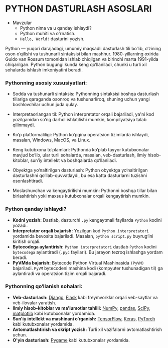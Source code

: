 # PYTHON DASTURLASH ASOSLARI

- Mavzular
    - Python nima va u qanday ishlaydi?
    - Python muhiti va o'rnatish.
    - `Hello, World!` dasturini yozish.

Python — yuqori darajadagi, umumiy maqsadli dasturlash tili bo‘lib, o‘zining oson o‘qilishi va tushunarli sintaksisi bilan mashhur. 1980-yillarning oxirida Guido van Rossum tomonidan ishlab chiqilgan va birinchi marta 1991-yilda chiqarilgan. Python bugungi kunda keng qo‘llaniladi, chunki u turli xil sohalarda ishlash imkoniyatini beradi.

### Pythonning asosiy xususiyatlari:
- Sodda va tushunarli sintaksis: Pythonning sintaksisi boshqa dasturlash tillariga qaraganda osonroq va tushunarliroq, shuning uchun yangi boshlovchilar uchun juda qulay.

- Interpretaorlangan til: Python interpretator orqali bajariladi, ya'ni kod yozilganidan so‘ng darhol ishlatilishi mumkin, kompilyatsiya talab qilinmaydi.

- Ko‘p platformaliligi: Python ko‘pgina operatsion tizimlarda ishlaydi, masalan, Windows, MacOS, va Linux.

- Keng kutubxona to‘plamlari: Pythonda ko‘plab tayyor kutubxonalar mavjud bo‘lib, ular turli sohalarda, masalan, veb-dasturlash, ilmiy hisob-kitoblar, sun’iy intellekt va boshqalarda qo‘llaniladi.

- Obyektga yo‘naltirilgan dasturlash: Python obyektga yo‘naltirilgan dasturlashni qo‘llab-quvvatlaydi, bu esa katta dasturlarni tuzishni osonlashtiradi.

- Moslashuvchan va kengaytirilishi mumkin: Pythonni boshqa tillar bilan birlashtirish yoki maxsus kutubxonalar orqali kengaytirish mumkin.


### Python qanday ishlaydi?

- **Kodni yozish:** Dastlab, dasturchi `.py` kengaytmali fayllarda `Python` kodini yozadi.
- **Interpretator orqali bajarish:** Yozilgan kod `Python interpretatori` yordamida bevosita bajariladi. Masalan, `python script.py` buyrug‘ini kiritish orqali.
- **Bytecodega aylantirish:** `Python interpretatori` dastlab `Python` kodini `bytecodega` aylantiradi (`.pyc` fayllari). Bu jarayon tezroq ishlashga yordam beradi.
- **PyVMda bajarish:** Bytecode Python Virtual Mashinasida `(PyVM)` bajariladi. `PyVM` bytecodeni mashina kodi (kompyuter tushunadigan til) ga aylantiradi va operatsion tizim orqali bajaradi.


### Pythonning qo‘llanish sohalari:

- **Veb-dasturlash:** [Django](https://www.djangoproject.com/), [Flask](https://flask.palletsprojects.com/en/3.0.x/) kabi freymvorklar orqali veb-saytlar va veb-ilovalar yaratish.
- **Ilmiy hisob-kitoblar va ma'lumotlar tahlili:** [NumPy](https://numpy.org/), [pandas](https://pandas.pydata.org/), [SciPy](https://scipy.org/), [matplotlib](https://matplotlib.org/) kabi kutubxonalar yordamida.
- **Sun'iy intellekt va mashinani o‘rganish:** [TensorFlow](https://www.tensorflow.org/), [Keras](https://keras.io/), [PyTorch](https://pytorch.org/) kabi kutubxonalar yordamida.
- **Avtomatlashtirish va skript yozish:** Turli xil vazifalarni avtomatlashtirish uchun.
- **O'yin dasturlash:** [Pygame](https://www.pygame.org/news) kabi kutubxonalar yordamida.